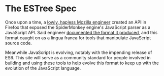 # The ESTree Spec

Once upon a time, a [lowly, hapless Mozilla engineer](http://calculist.org) created an API in Firefox that exposed the SpiderMonkey engine's JavaScript parser as a JavaScript API. Said engineer [documented the format it produced](https://developer.mozilla.org/en-US/docs/Mozilla/Projects/SpiderMonkey/Parser_API), and this format caught on as a lingua franca for tools that manipulate JavaScript source code.

Meanwhile JavaScript is evolving, notably with the impending release of ES6. This site will serve as a community standard for people involved in building and using these tools to help evolve this format to keep up with the evolution of the JavaScript language.
